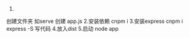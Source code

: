 1.
创建文件夹 如serve
创建 app.js
2.安装依赖 cnpm i
3.安装express 
cnpm i express -S
写代码
4.放入dist
5.启动 node app 

<!-- sever running on http://localhost:8888 -->

<!-- const express = require('express')
const app = express()

app.use(express.static('./dist'))

app.listen(8888, () => {console.log('sever running on http://localhost:8888')}) -->